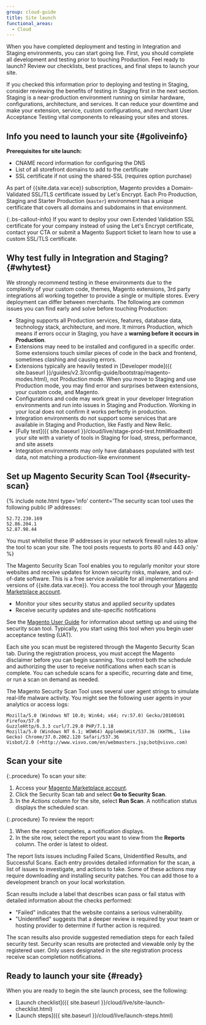 ```yaml
---
group: cloud-guide
title: Site launch
functional_areas:
  - Cloud
---
```


When you have completed deployment and testing in Integration and Staging environments, you can start going live. First, you should complete all development and testing prior to touching Production. Feel ready to launch? Review our checklists, best practices, and final steps to launch your site.

If you checked this information prior to deploying and testing in Staging, consider reviewing the benefits of testing in Staging first in the next section. Staging is a near-production environment running on similar hardware, configurations, architecture, and services. It can reduce your downtime and make your extension, service, custom configurations, and merchant User Acceptance Testing vital components to releasing your sites and stores.

## Info you need to launch your site {#goliveinfo}

**Prerequisites for site launch:**

*  CNAME record information for configuring the DNS
*  List of all storefront domains to add to the certificate
*  SSL certificate if not using the shared-SSL (requires option purchase)

As part of {{site.data.var.ece}} subscription, Magento provides a Domain-Validated SSL/TLS certificate issued by Let's Encrypt. Each Pro Production, Staging and Starter Production (`master`) environment has a unique certificate that covers all domains and subdomains in that environment.

{:.bs-callout-info}
If you want to deploy your own Extended Validation SSL certificate for your company instead of using the Let's Encrypt certificate, contact your CTA or submit a Magento Support ticket to learn how to use a custom SSL/TLS certificate.

## Why test fully in Integration and Staging? {#whytest}

We strongly recommend testing in these environments due to the complexity of your custom code, themes, Magento extensions, 3rd party integrations all working together to provide a single or multiple stores. Every deployment can differ between merchants. The following are common issues you can find early and solve before touching Production:

*  Staging supports all Production services, features, database data, technology stack, architecture, and more. It mirrors Production, which means if errors occur in Staging, you have a **warning before it occurs in Production**.
*  Extensions may need to be installed and configured in a specific order. Some extensions touch similar pieces of code in the back and frontend, sometimes clashing and causing errors.
*  Extensions typically are heavily tested in [Developer mode]({{ site.baseurl }}/guides/v2.3/config-guide/bootstrap/magento-modes.html), not Production mode. When you move to Staging and use Production mode, you may find error and surprises between extensions, your custom code, and Magento.
*  Configurations and code may work great in your developer Integration environments and run into issues in Staging and Production. Working in your local does not confirm it works perfectly in production.
*  Integration environments do not support some services that are available in Staging and Production, like Fastly and New Relic.
*  [Fully test]({{ site.baseurl }}/cloud/live/stage-prod-test.html#loadtest) your site with a variety of tools in Staging for load, stress, performance, and site assets
*  Integration environments may only have databases populated with test data, not matching a production-like environment

## Set up Magento Security Scan Tool {#security-scan}

{%
include note.html
type='info'
content='The security scan tool uses the following public IP addresses:

```text
52.72.230.169
52.86.204.1
52.87.98.44
```

You must whitelist these IP addresses in your network firewall rules to allow the tool to scan your site. The tool posts requests to ports 80 and 443 only.'
%}

The Magento Security Scan Tool enables you to regularly monitor your store websites and receive updates for known security risks, malware, and out-of-date software. This is a free service available for all implementations and versions of {{site.data.var.ece}}. You access the tool through your [Magento Marketplace account](https://account.magento.com/customer/account/login).

*  Monitor your sites security status and applied security updates
*  Receive security updates and site-specific notifications

See the [Magento User Guide](http://docs.magento.com/m2/ee/user_guide/magento/security-scan.html) for information about setting up and using the security scan tool. Typically, you start using this tool when you begin user acceptance testing (UAT).

Each site you scan must be registered through the Magento Security Scan tab. During the registration process, you must accept the Magento disclaimer before you can begin scanning.  You control both the schedule and authorizing the user to receive notifications when each scan is complete.  You can schedule scans for a specific, recurring date and time, or run a scan on demand as needed.

The Magento Security Scan Tool uses several user agent strings to simulate real-life malware activity. You might see the following user agents in your analytics or access logs:

```text
Mozilla/5.0 (Windows NT 10.0; Win64; x64; rv:57.0) Gecko/20100101 Firefox/57.0
GuzzleHttp/6.3.3 curl/7.29.0 PHP/7.1.18
Mozilla/5.0 (Windows NT 6.1; WOW64) AppleWebKit/537.36 (KHTML, like Gecko) Chrome/37.0.2062.120 Safari/537.36
Visbot/2.0 (+http://www.visvo.com/en/webmasters.jsp;bot@visvo.com)
```

## Scan your site

{:.procedure}
To scan your site:

1. Access your [Magento Marketplace account](https://account.magento.com/customer/account/login).
1. Click the Security Scan tab and select **Go to Security Scan**.
1. In the _Actions_ column for the site, select **Run Scan**. A notification status displays the scheduled scan.

{:.procedure}
To review the report:

1. When the report completes, a notification displays.
1. In the site row, select the report you want to view from the **Reports** column. The order is latest to oldest.

The report lists issues including Failed Scans, Unidentified Results, and Successful Scans. Each entry provides detailed information for the scan, a list of issues to investigate, and actions to take. Some of these actions may require downloading and installing security patches. You can add those to a development branch on your local workstation.

Scan results include a label that describes scan pass or fail status with detailed information about the checks performed:

*  "Failed" indicates that the website contains a serious vulnerability.
*  "Unidentified" suggests that a deeper review is required by your team or hosting provider to determine if further action is required.

The scan results also provide suggested remediation steps for each failed security test. Security scan results are protected and viewable only by the registered user. Only users designated in the site registration process receive scan completion notifications.

## Ready to launch your site {#ready}

When you are ready to begin the site launch process, see the following:

*  [Launch checklist]({{ site.baseurl }}/cloud/live/site-launch-checklist.html)
*  [Launch steps]({{ site.baseurl }}/cloud/live/launch-steps.html)
